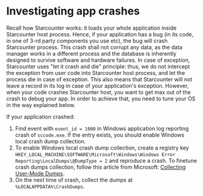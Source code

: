 # Investigating app crashes

Recall how Starcounter works: it loads your whole application inside Starcounter host process. Hence, if your application has a bug \(in its code, in one of 3-rd party components you use etc\), the bug will crash Starcounter process. This crash shall not corrupt any data, as the data manager works in a different process and the database is inherently designed to survive software and hardware failures. In case of exception, Starcounter uses "let it crash and die" principle: thus, we do not intercept the exception from user code into Starcounter host process, and let the process die in case of exception. This also means that Starcounter will not leave a record in its log in case of your application's exception. However, when your code crashes Starcounter host, you want to get max out of the crash to debug your app. In order to achieve that, you need to tune your OS in the way explained below.

If your application crashed:

1. Find event with `event_id = 1000` in Windows application log reporting crash of `sccode.exe`. If the entry exists, you should enable Windows local crash dump collection.
2. To enable Windows local crash dump collection, create a registry key `HKEY_LOCAL_MACHINE\SOFTWARE\Microsoft\Windows\Windows Error Reporting\LocalDumps\@DumpType = 2` and reproduce a crash. To finetune crash dumps collection, follow this article from Microsoft: [Collecting User-Mode Dumps](https://msdn.microsoft.com/en-us/library/bb787181.aspx).
3. On the next time of crash, collect the dumps at `%LOCALAPPDATA%\CrashDumps`.

